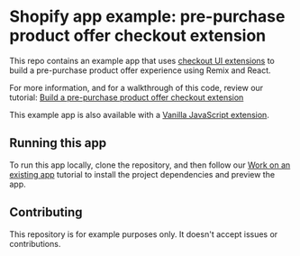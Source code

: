 # Shopify app example: pre-purchase product offer checkout extension

This repo contains an example app that uses [checkout UI extensions](https://shopify.dev/docs/api/checkout-ui-extensions) to build a pre-purchase product offer experience using Remix and React.

For more information, and for a walkthrough of this code, review our tutorial: [Build a pre-purchase product offer checkout extension](https://shopify.dev/docs/apps/checkout/product-offers/pre-purchase/build?languagePreferences=remix%2Creact)

This example app is also available with a [Vanilla JavaScript extension](https://github.com/Shopify/example-checkout--product-offer-pre-purchase--js).

## Running this app

To run this app locally, clone the repository, and then follow our [Work on an existing app](https://shopify.dev/docs/apps/tools/cli/existing) tutorial to install the project dependencies and preview the app.

## Contributing

This repository is for example purposes only. It doesn't accept issues or contributions.
